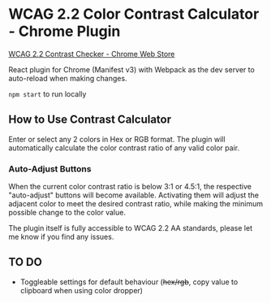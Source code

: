 # WCAG 2.2 Color Contrast Calculator - Chrome Plugin
[WCAG 2.2 Contrast Checker - Chrome Web Store](https://chromewebstore.google.com/detail/wcag-color-contrast-tool/dgldkjfbookpojpaedkfeobhndpjlbaa)

React plugin for Chrome (Manifest v3) with Webpack as the dev server to auto-reload when making changes.

`npm start` to run locally

## How to Use Contrast Calculator

Enter or select any 2 colors in Hex or RGB format. The plugin will automatically calculate the color contrast ratio of any valid color pair.

### Auto-Adjust Buttons

When the current color contrast ratio is below 3:1 or 4.5:1, the respective "auto-adjust" buttons will become available. Activating them will adjust the adjacent color to meet the desired contrast ratio, while making the minimum possible change to the color value.

The plugin itself is fully accessible to WCAG 2.2 AA standards, please let me know if you find any issues.

## TO DO

- Toggleable settings for default behaviour (~~hex/rgb~~, copy value to clipboard when using color dropper)
